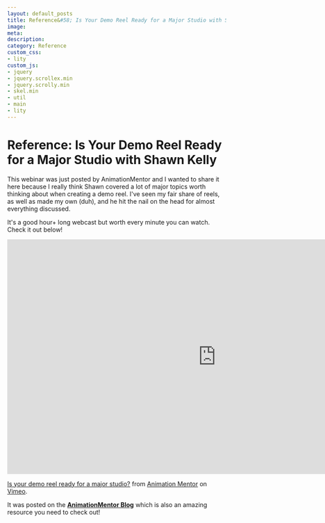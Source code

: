 ```yaml
---
layout: default_posts
title: Reference&#58; Is Your Demo Reel Ready for a Major Studio with Shawn Kelly
image: 
meta: 
description: 
category: Reference
custom_css:
- lity
custom_js:
- jquery
- jquery.scrollex.min
- jquery.scrolly.min
- skel.min
- util
- main
- lity
---
```

<h1 class="major">Reference&#58; Is Your Demo Reel Ready for a Major Studio with Shawn Kelly</h1>

This webinar was just posted by AnimationMentor and I wanted to share it here because I really think Shawn covered a lot of major topics worth thinking about when creating a demo reel. I've seen my fair share of reels, as well as made my own (duh), and he hit the nail on the head for almost everything discussed. 

It's a good hour+ long webcast but worth every minute you can watch. Check it out below!

<iframe src="https://player.vimeo.com/video/228852725" width="960" height="540" frameborder="0" webkitallowfullscreen mozallowfullscreen allowfullscreen></iframe>
<p><a href="https://vimeo.com/228852725">Is your demo reel ready for a major studio?</a> from <a href="https://vimeo.com/animationmentor">Animation Mentor</a> on <a href="https://vimeo.com">Vimeo</a>.</p>

It was posted on the **[AnimationMentor Blog](http://blog.animationmentor.com/is-your-demo-reel-ready-for-a-major-studio/)** which is also an amazing resource you need to check out!





